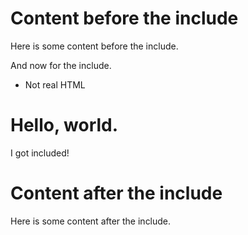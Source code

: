 <h1 id="content-before-the-include">Content before the include</h1>

Here is some content before the include.

And now for the include.

* Not real HTML

<h1 id="hello-world">Hello, world.</h1>

I got included!


<h1 id="content-after-the-include">Content after the include</h1>

Here is some content after the include.
